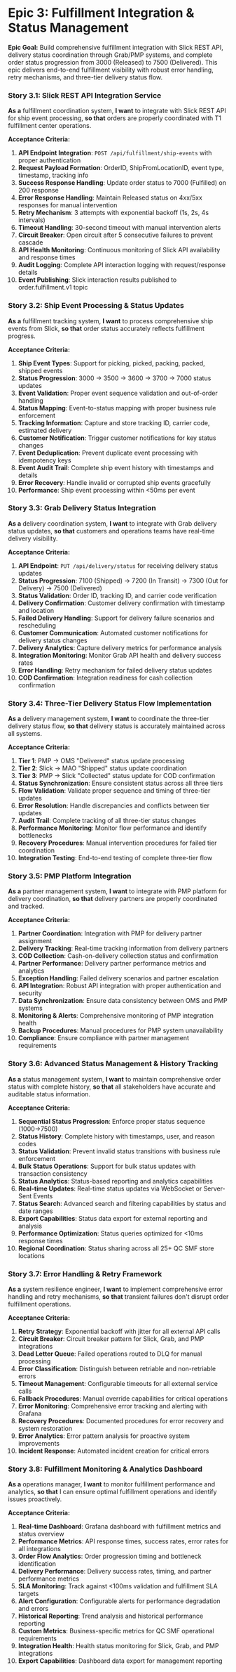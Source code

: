 # Epic 3: Fulfillment Integration & Status Management

**Epic Goal:** Build comprehensive fulfillment integration with Slick REST API, delivery status coordination through Grab/PMP systems, and complete order status progression from 3000 (Released) to 7500 (Delivered). This epic delivers end-to-end fulfillment visibility with robust error handling, retry mechanisms, and three-tier delivery status flow.

### Story 3.1: Slick REST API Integration Service

**As a** fulfillment coordination system,
**I want** to integrate with Slick REST API for ship event processing,
**so that** orders are properly coordinated with T1 fulfillment center operations.

**Acceptance Criteria:**
1. **API Endpoint Integration**: `POST /api/fulfillment/ship-events` with proper authentication
2. **Request Payload Formation**: OrderID, ShipFromLocationID, event type, timestamp, tracking info
3. **Success Response Handling**: Update order status to 7000 (Fulfilled) on 200 response
4. **Error Response Handling**: Maintain Released status on 4xx/5xx responses for manual intervention
5. **Retry Mechanism**: 3 attempts with exponential backoff (1s, 2s, 4s intervals)
6. **Timeout Handling**: 30-second timeout with manual intervention alerts
7. **Circuit Breaker**: Open circuit after 5 consecutive failures to prevent cascade
8. **API Health Monitoring**: Continuous monitoring of Slick API availability and response times
9. **Audit Logging**: Complete API interaction logging with request/response details
10. **Event Publishing**: Slick interaction results published to order.fulfillment.v1 topic

### Story 3.2: Ship Event Processing & Status Updates

**As a** fulfillment tracking system,
**I want** to process comprehensive ship events from Slick,
**so that** order status accurately reflects fulfillment progress.

**Acceptance Criteria:**
1. **Ship Event Types**: Support for picking, picked, packing, packed, shipped events
2. **Status Progression**: 3000 → 3500 → 3600 → 3700 → 7000 status updates
3. **Event Validation**: Proper event sequence validation and out-of-order handling
4. **Status Mapping**: Event-to-status mapping with proper business rule enforcement
5. **Tracking Information**: Capture and store tracking ID, carrier code, estimated delivery
6. **Customer Notification**: Trigger customer notifications for key status changes
7. **Event Deduplication**: Prevent duplicate event processing with idempotency keys
8. **Event Audit Trail**: Complete ship event history with timestamps and details
9. **Error Recovery**: Handle invalid or corrupted ship events gracefully
10. **Performance**: Ship event processing within <50ms per event

### Story 3.3: Grab Delivery Status Integration

**As a** delivery coordination system,
**I want** to integrate with Grab delivery status updates,
**so that** customers and operations teams have real-time delivery visibility.

**Acceptance Criteria:**
1. **API Endpoint**: `PUT /api/delivery/status` for receiving delivery status updates
2. **Status Progression**: 7100 (Shipped) → 7200 (In Transit) → 7300 (Out for Delivery) → 7500 (Delivered)
3. **Status Validation**: Order ID, tracking ID, and carrier code verification
4. **Delivery Confirmation**: Customer delivery confirmation with timestamp and location
5. **Failed Delivery Handling**: Support for delivery failure scenarios and rescheduling
6. **Customer Communication**: Automated customer notifications for delivery status changes
7. **Delivery Analytics**: Capture delivery metrics for performance analysis
8. **Integration Monitoring**: Monitor Grab API health and delivery success rates
9. **Error Handling**: Retry mechanism for failed delivery status updates
10. **COD Confirmation**: Integration readiness for cash collection confirmation

### Story 3.4: Three-Tier Delivery Status Flow Implementation

**As a** delivery management system,
**I want** to coordinate the three-tier delivery status flow,
**so that** delivery status is accurately maintained across all systems.

**Acceptance Criteria:**
1. **Tier 1**: PMP → OMS "Delivered" status update processing
2. **Tier 2**: Slick → MAO "Shipped" status update coordination
3. **Tier 3**: PMP → Slick "Collected" status update for COD confirmation
4. **Status Synchronization**: Ensure consistent status across all three tiers
5. **Flow Validation**: Validate proper sequence and timing of three-tier updates
6. **Error Resolution**: Handle discrepancies and conflicts between tier updates
7. **Audit Trail**: Complete tracking of all three-tier status changes
8. **Performance Monitoring**: Monitor flow performance and identify bottlenecks
9. **Recovery Procedures**: Manual intervention procedures for failed tier coordination
10. **Integration Testing**: End-to-end testing of complete three-tier flow

### Story 3.5: PMP Platform Integration

**As a** partner management system,
**I want** to integrate with PMP platform for delivery coordination,
**so that** delivery partners are properly coordinated and tracked.

**Acceptance Criteria:**
1. **Partner Coordination**: Integration with PMP for delivery partner assignment
2. **Delivery Tracking**: Real-time tracking information from delivery partners
3. **COD Collection**: Cash-on-delivery collection status and confirmation
4. **Partner Performance**: Delivery partner performance metrics and analytics
5. **Exception Handling**: Failed delivery scenarios and partner escalation
6. **API Integration**: Robust API integration with proper authentication and security
7. **Data Synchronization**: Ensure data consistency between OMS and PMP systems
8. **Monitoring & Alerts**: Comprehensive monitoring of PMP integration health
9. **Backup Procedures**: Manual procedures for PMP system unavailability
10. **Compliance**: Ensure compliance with partner management requirements

### Story 3.6: Advanced Status Management & History Tracking

**As a** status management system,
**I want** to maintain comprehensive order status with complete history,
**so that** all stakeholders have accurate and auditable status information.

**Acceptance Criteria:**
1. **Sequential Status Progression**: Enforce proper status sequence (1000→7500)
2. **Status History**: Complete history with timestamps, user, and reason codes
3. **Status Validation**: Prevent invalid status transitions with business rule enforcement
4. **Bulk Status Operations**: Support for bulk status updates with transaction consistency
5. **Status Analytics**: Status-based reporting and analytics capabilities
6. **Real-time Updates**: Real-time status updates via WebSocket or Server-Sent Events
7. **Status Search**: Advanced search and filtering capabilities by status and date ranges
8. **Export Capabilities**: Status data export for external reporting and analysis
9. **Performance Optimization**: Status queries optimized for <10ms response times
10. **Regional Coordination**: Status sharing across all 25+ QC SMF store locations

### Story 3.7: Error Handling & Retry Framework

**As a** system resilience engineer,
**I want** to implement comprehensive error handling and retry mechanisms,
**so that** transient failures don't disrupt order fulfillment operations.

**Acceptance Criteria:**
1. **Retry Strategy**: Exponential backoff with jitter for all external API calls
2. **Circuit Breaker**: Circuit breaker pattern for Slick, Grab, and PMP integrations
3. **Dead Letter Queue**: Failed operations routed to DLQ for manual processing
4. **Error Classification**: Distinguish between retriable and non-retriable errors
5. **Timeout Management**: Configurable timeouts for all external service calls
6. **Fallback Procedures**: Manual override capabilities for critical operations
7. **Error Monitoring**: Comprehensive error tracking and alerting with Grafana
8. **Recovery Procedures**: Documented procedures for error recovery and system restoration
9. **Error Analytics**: Error pattern analysis for proactive system improvements
10. **Incident Response**: Automated incident creation for critical errors

### Story 3.8: Fulfillment Monitoring & Analytics Dashboard

**As a** operations manager,
**I want** to monitor fulfillment performance and analytics,
**so that** I can ensure optimal fulfillment operations and identify issues proactively.

**Acceptance Criteria:**
1. **Real-time Dashboard**: Grafana dashboard with fulfillment metrics and status overview
2. **Performance Metrics**: API response times, success rates, error rates for all integrations
3. **Order Flow Analytics**: Order progression timing and bottleneck identification
4. **Delivery Performance**: Delivery success rates, timing, and partner performance metrics
5. **SLA Monitoring**: Track against <100ms validation and fulfillment SLA targets
6. **Alert Configuration**: Configurable alerts for performance degradation and errors
7. **Historical Reporting**: Trend analysis and historical performance reporting
8. **Custom Metrics**: Business-specific metrics for QC SMF operational requirements
9. **Integration Health**: Health status monitoring for Slick, Grab, and PMP integrations
10. **Export Capabilities**: Dashboard data export for management reporting